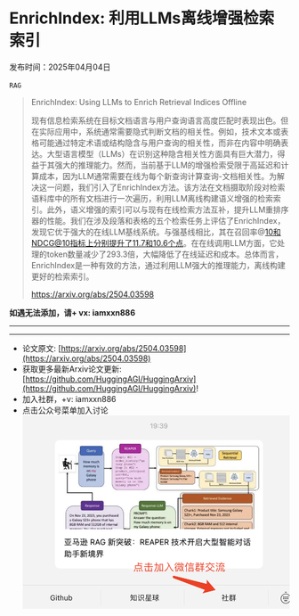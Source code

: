 # EnrichIndex: 利用LLMs离线增强检索索引
发布时间：2025年04月04日

`RAG`
> EnrichIndex: Using LLMs to Enrich Retrieval Indices Offline
>
> 现有信息检索系统在目标文档语言与用户查询语言高度匹配时表现出色。但在实际应用中，系统通常需要隐式判断文档的相关性。例如，技术文本或表格可能通过特定术语或结构隐含与用户查询的相关性，而非在内容中明确表达。大型语言模型（LLMs）在识别这种隐含相关性方面具有巨大潜力，得益于其强大的推理能力。然而，当前基于LLM的增强检索受限于高延迟和计算成本，因为LLM通常需要在线为每个新查询计算查询-文档相关性。为解决这一问题，我们引入了EnrichIndex方法。该方法在文档摄取阶段对检索语料库中的所有文档进行一次遍历，利用LLM离线构建语义增强的检索索引。此外，语义增强的索引可以与现有在线检索方法互补，提升LLM重排序器的性能。我们在涉及段落和表格的五个检索任务上评估了EnrichIndex，发现它优于强大的在线LLM基线系统。与强基线相比，其在召回率@10和NDCG@10指标上分别提升了11.7和10.6个点。在在线调用LLM方面，它处理的token数量减少了293.3倍，大幅降低了在线延迟和成本。总体而言，EnrichIndex是一种有效的方法，通过利用LLM强大的推理能力，离线构建更好的检索索引。
>
> https://arxiv.org/abs/2504.03598

**如遇无法添加，请+ vx: iamxxn886**
<hr />


<hr />

- 论文原文: [https://arxiv.org/abs/2504.03598](https://arxiv.org/abs/2504.03598)
- 获取更多最新Arxiv论文更新: [https://github.com/HuggingAGI/HuggingArxiv](https://github.com/HuggingAGI/HuggingArxiv)!
- 加入社群，+v: iamxxn886
- 点击公众号菜单加入讨论
![](https://raw.githubusercontent.com/HuggingAGI/wx_assets/main/2024/07/31/1722434818326-94339e92-22f1-4472-9d27-fed232f70b5d.jpeg)